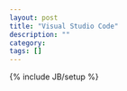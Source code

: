 ```yaml
---
layout: post
title: "Visual Studio Code"
description: ""
category: 
tags: []
---
```

{% include JB/setup %}
